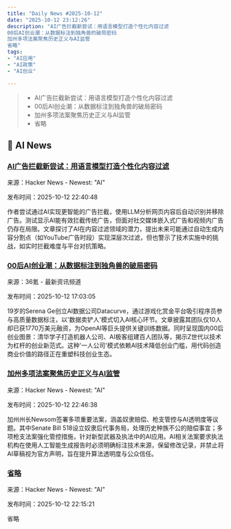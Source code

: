 ```yaml
---
title: "Daily News #2025-10-12"
date: "2025-10-12 23:12:26"
description: "AI广告拦截新尝试：用语言模型打造个性化内容过滤
00后AI创业潮：从数据标注到独角兽的破局密码
加州多项法案聚焦历史正义与AI监管
省略"
tags: 
- "AI应用"
- "AI政策"
- "AI创业"

---
```


> - AI广告拦截新尝试：用语言模型打造个性化内容过滤
> - 00后AI创业潮：从数据标注到独角兽的破局密码
> - 加州多项法案聚焦历史正义与AI监管
> - 省略

## 🤖 AI News

### [AI广告拦截新尝试：用语言模型打造个性化内容过滤](https://notes.npilk.com/experiments-with-ai-adblock)

来源：Hacker News - Newest: "AI"

发布时间：2025-10-12 22:40:48

作者尝试通过AI实现更智能的广告拦截，使用LLM分析网页内容后自动识别并移除广告。测试显示AI能有效拦截传统广告，但面对社交媒体嵌入式广告和视频内广告仍存在局限。文章探讨了AI在内容过滤领域的潜力，提出未来可能通过自动生成内容分割点（如YouTube广告时段）实现深层次过滤，但也警示了技术实施中的挑战，如实时拦截难度与平台对抗策略。

### [00后AI创业潮：从数据标注到独角兽的破局密码](https://www.36kr.com/p/3505685638978435)

来源：36氪 - 最新资讯频道

发布时间：2025-10-12 17:03:05

19岁的Serena Ge创立AI数据公司Datacurve，通过游戏化赏金平台吸引程序员参与高质量数据标注，以'数据卖铲人'模式切入AI核心环节。文章披露其团队仅10人却已获1770万美元融资，为OpenAI等巨头提供关键训练数据。同时呈现国内00后创业图景：清华学子打造机器人公司、AI极客组建百人团队等，揭示Z世代以技术为杠杆的创业新范式。这种'一人公司'模式依赖AI技术降低创业门槛，用代码创造商业价值的路径正在重塑科技创业生态。

### [加州多项法案聚焦历史正义与AI监管](https://krcrtv.com/news/local/newsom-signs-major-bills-on-slavery-reparations-firearms-ai-and-more)

来源：Hacker News - Newest: "AI"

发布时间：2025-10-12 22:46:38

加州州长Newsom签署多项重要法案，涵盖奴隶赔偿、枪支管控与AI透明度等议题。其中Senate Bill 518设立奴隶后代事务局，处理历史种族不公的赔偿事宜；多项枪支法案强化管控措施，针对新型武器及执法中的AI应用。AI相关法案要求执法机构在使用人工智能生成报告时必须明确标注技术来源，保留修改记录，并禁止将AI草稿视为官方声明，旨在提升算法透明度与公众信任。

### [省略](https://www.walmart.com/blocked?url=L2lwL1NBTlRBLVNNQUdJQ0FMLVBIT05FLzE2MzY0OTY0Nzcx&uuid=e3ba7838-a775-11f0-852d-5761a557916a&vid=&g=b)

来源：Hacker News - Newest: "AI"

发布时间：2025-10-12 22:15:21

省略
